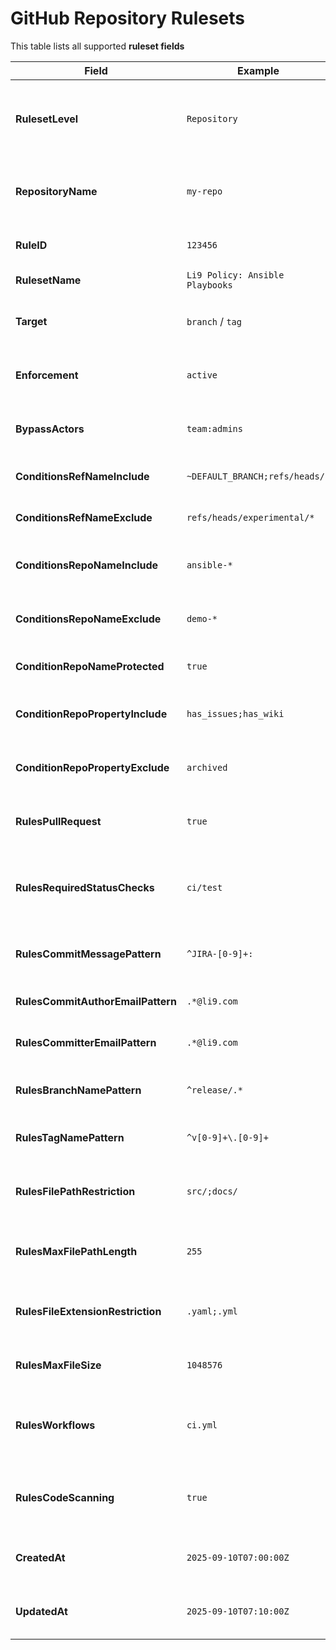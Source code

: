 # GitHub Repository Rulesets

This table lists all supported **ruleset fields**

| Field                             | Example                         | Description                                                    |
|-----------------------------------|---------------------------------|----------------------------------------------------------------|
| **RulesetLevel**                  | `Repository`                    | Scope of the ruleset: Repository-level or Organization-level.  |
| **RepositoryName**                | `my-repo`                       | Repository name if the ruleset is repository-specific.         |
| **RuleID**                        | `123456`                        | Unique rule ID (generated by GitHub).                          |
| **RulesetName**                   | `Li9 Policy: Ansible Playbooks` | Display name of the ruleset.                                   |
| **Target**                        | `branch` / `tag`                | Scope of application: branches or tags.                        |
| **Enforcement**                   | `active`                        | Enforcement mode: `active`, `evaluate`, or `disabled`.         |
| **BypassActors**                  | `team:admins`                   | Users/teams who are allowed to bypass rules.                   |
| **ConditionsRefNameInclude**      | `~DEFAULT_BRANCH;refs/heads/*`  | Branches/tags to which the rules apply.                        |
| **ConditionsRefNameExclude**      | `refs/heads/experimental/*`     | Branches/tags excluded from rules.                             |
| **ConditionsRepoNameInclude**     | `ansible-*`                     | Restrict to repositories matching this pattern.                |
| **ConditionsRepoNameExclude**     | `demo-*`                        | Exclude repositories matching this pattern.                    |
| **ConditionRepoNameProtected**    | `true`                          | Apply only to protected repositories.                          |
| **ConditionRepoPropertyInclude**  | `has_issues;has_wiki`           | Repository properties that must be present.                    |
| **ConditionRepoPropertyExclude**  | `archived`                      | Repository properties that exclude the ruleset.                |
| **RulesPullRequest**              | `true`                          | Require all changes to go through Pull Requests.               |
| **RulesRequiredStatusChecks**     | `ci/test`                       | List of required status checks that must pass before merging.  |
| **RulesCommitMessagePattern**     | `^JIRA-[0-9]+:`                 | Regular expression for commit messages.                        |
| **RulesCommitAuthorEmailPattern** | `.*@li9.com`                    | Regex pattern for commit author email.                         |
| **RulesCommitterEmailPattern**    | `.*@li9.com`                    | Regex pattern for committer email.                             |
| **RulesBranchNamePattern**        | `^release/.*`                   | Regular expression for branch names.                           |
| **RulesTagNamePattern**           | `^v[0-9]+\.[0-9]+`              | Regular expression for tag names.                              |
| **RulesFilePathRestriction**      | `src/;docs/`                    | Restrict file paths that can be changed (semicolon-separated). |
| **RulesMaxFilePathLength**        | `255`                           | Maximum allowed file path length (characters).                 |
| **RulesFileExtensionRestriction** | `.yaml;.yml`                    | Allowed or restricted file extensions (semicolon-separated).   |
| **RulesMaxFileSize**              | `1048576`                       | Maximum allowed file size in bytes.                            |
| **RulesWorkflows**                | `ci.yml`                        | Require specific GitHub Actions workflows to pass.             |
| **RulesCodeScanning**             | `true`                          | Require successful Code Scanning results.                      |
| **CreatedAt**                     | `2025-09-10T07:00:00Z`          | Timestamp when the ruleset was created.                        |
| **UpdatedAt**                     | `2025-09-10T07:10:00Z`          | Timestamp when the ruleset was last updated.                   |
